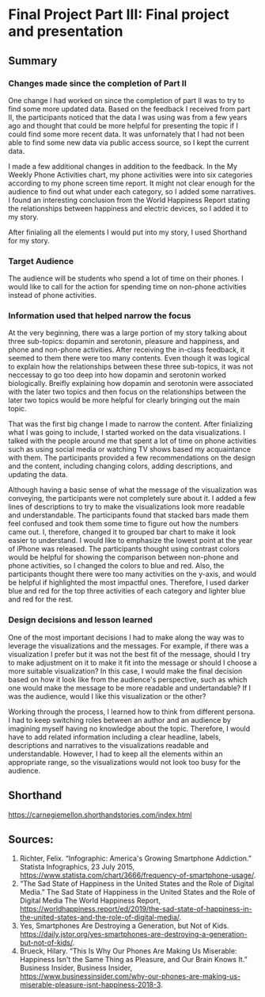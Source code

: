# Final Project Part III: Final project and presentation
## Summary
### Changes made since the completion of Part II
One change I had worked on since the completion of part II was to try to find some more updated data. Based on the feedback I received from part II, the participants noticed that the data I was using was from a few years ago and thought that could be more helpful for presenting the topic if I could find some more recent data. It was unfornately that I had not been able to find some new data via public access source, so I kept the current data. 

I made a few additional changes in addition to the feedback. In the My Weekly Phone Activities chart, my phone activities were into six categories according to my phone screen time report. It might not clear enough for the audience to find out what under each category, so I added some narratives. I found an interesting conclusion from the World Happiness Report stating the relationships between happiness and electric devices, so I added it to my story. 

After finialing all the elements I would put into my story, I used Shorthand for my story.  

### Target Audience
The audience will be students who spend a lot of time on their phones. I would like to call for the action for spending time on non-phone activities instead of phone activities.

### Information used that helped narrow the focus
At the very beginning, there was a large portion of my story talking about three sub-topics: dopamin and serotonin, pleasure and happiness, and phone and non-phone activities. After receiving the in-class feedback, it seemed to them there were too many contents. Even though it was logical to explain how the relationships between these three sub-topics, it was not neccessay to go too deep into how dopamin and serotonin worked biologically. Breifly explaining how dopamin and serotonin were associated with the later two topics and then focus on the relationships between the later two topics would be more helpful for clearly bringing out the main topic. 

That was the first big change I made to narrow the content. After finializing what I was going to include, I started worked on the data visualizations. I talked with the people around me that spent a lot of time on phone activities such as using social media or watching TV shows based my acquaintance with them. The participants provided a few recommendations on the design and the content, including changing colors, adding descriptions, and updating the data.

Although having a basic sense of what the message of the visualization was conveying, the participants were not completely sure about it. I added a few lines of descriptions to try to make the visualizations look more readable and understandable. The participants found that stacked bars made them feel confused and took them some time to figure out how the numbers came out. I, therefore, changed it to grouped bar chart to make it look easier to understand. I would like to emphasize the lowest point at the year of iPhone was released. The participants thought using contrast colors would be helpful for showing the comparison between non-phone and phone activities, so I changed the colors to blue and red. Also, the participants thought there were too many activities on the y-axis, and would be helpful if highlighted the most impactful ones. Therefore, I used darker blue and red for the top three activities of each category and lighter blue and red for the rest.

### Design decisions and lesson learned
One of the most important decisions I had to make along the way was to leverage the visualizations and the messages. For example, if there was a visualization I prefer but it was not the best fit of the message, should I try to make adjustment on it to make it fit into the message or should I choose a more suitable visualization? In this case, I would make the final decision based on how it look like from the audience's perspective, such as which one would make the message to be more readable and undertandable? If I was the audience, would I like this visualization or the other?

Working through the process, I learned how to think from different persona. I had to keep switching roles between an author and an audience by imagining myself having no knowledge about the topic. Therefore, I would have to add related information including a clear headline, labels, descriptions and narratives to the visualizations readable and understandable. However, I had to keep all the elements within an appropriate range, so the visualizations would not look too busy for the audience. 


## Shorthand
https://carnegiemellon.shorthandstories.com/index.html


## Sources:
1. Richter, Felix. “Infographic: America's Growing Smartphone Addiction.” Statista Infographics, 23 July 2015, https://www.statista.com/chart/3666/frequency-of-smartphone-usage/. 
2. “The Sad State of Happiness in the United States and the Role of Digital Media.” The Sad State of Happiness in the United States and the Role of Digital Media The World Happiness Report, https://worldhappiness.report/ed/2019/the-sad-state-of-happiness-in-the-united-states-and-the-role-of-digital-media/. 
3. Yes, Smartphones Are Destroying a Generation, but Not of Kids. https://daily.jstor.org/yes-smartphones-are-destroying-a-generation-but-not-of-kids/. 
4. Brueck, Hilary. “This Is Why Our Phones Are Making Us Miserable: Happiness Isn't the Same Thing as Pleasure, and Our Brain Knows It.” Business Insider, Business Insider, https://www.businessinsider.com/why-our-phones-are-making-us-miserable-pleasure-isnt-happiness-2018-3. 
